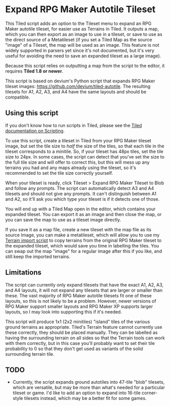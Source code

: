 # Expand RPG Maker Autotile Tileset
This Tiled script adds an option to the Tileset menu to expand an RPG Maker autotile tileset, for easier use as Terrains in Tiled. It outputs a map, which you can then export as an image to use in a tileset, or save to use as the direct source of a Metatileset (if you set a Tiled Map as the source "image" of a Tileset, the map will be used as an image. This feature is not widely supported in parsers yet since it's not documented, but it's very useful for avoiding the need to save an expanded tileset as a large image).

Because this script relies on outputting a map from the script to the editor, it requires **Tiled 1.8 or newer**.

This script is based on devium's Python script that expands RPG Maker tileset images: <https://github.com/devium/tiled-autotile>. The resulting tilesets for A1, A2, A3, and A4 have the same layouts and should be compatible.

## Using this script
If you don't know how to run scripts in Tiled, please see the [Tiled documentation on Scripting](https://doc.mapeditor.org/en/stable/reference/scripting/).

To use this script, create a tileset in Tiled from your RPG Maker tileset image, but set the tile size to *half* the size of the tiles, so that each tile in the tileset corresponds to a minitile. So, if your tileset has 48px tiles, set the tile size to 24px. In some cases, the script can detect that you've set the size to the full tile size and will offer to correct this, but this will mess up any terrains you had and any maps already using the tileset, so it's recommended to set the tile size correctly yourself.

When your tileset is ready, click Tileset > Expand RPG Maker Tileset to Blob and follow any prompts. The script can automatically detect A3 and A4 tilesets and should not give any prompts. It can't distinguish between A1 and A2, so it'll ask you which type your tileset is if it detects one of those.

You will end up with a Tiled Map open in the editor, which contains your expanded tileset. You can export it as an image and then close the map, or you can save the map to use as a tileset image directly.

If you save it as a map file, create a new tileset with the map file as its source Image, you can make a metatileset, which will allow you to use my [Terrain import script](https://github.com/eishiya/tiled-scripts/blob/main/ImportMetatileTerrains.js) to copy terrains from the original RPG Maker tileset to the expanded tileset, which would save you time in labelling the tiles. You can swap out the map "image" for a regular image after this if you like, and still keep the imported terrains.

## Limitations
The script can currently only expand tilesets that have the exact A1, A2, A3, and A4 layouts, it will not expand any tilesets that are larger or smaller than these. The vast majority of RPG Maker autotile tilesets fit one of these layouts, so this is not likely to be a problem. However, newer versions of RPG Maker support smaller layouts and RPG Maker XP supports larger layouts, so I may look into supporting this if it's needed.

This script will produce 1x1 (2x2 minitiles) "island" tiles of the various ground terrains as appropriate. Tiled's Terrain feature cannot currently use these correctly, they should be placed manually. They can be labelled as having the surrounding terrain on all sides so that the Terrain tools can work with them correctly, but in this case you'll probably want to set their tile probability to 0 so that they don't get used as variants of the solid surrounding terrain tile.

## TODO
- Currently, the script expands ground autotiles into 47-tile "blob" tilesets, which are versatile, but may be more than what's needed for a particular tileset or game. I'd like to add an option to expand into 16-tile corner-style tilesets instead, which may be a better fit for some games.
